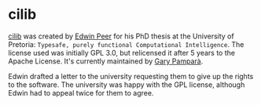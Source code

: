 # cilib

[cilib](https://github.com/ciren/cilib) was created by [Edwin Peer](https://up-za.academia.edu/EdwinPeer) for his PhD thesis at the University of Pretoria: `Typesafe, purely functional Computational Intelligence`. The license used was initially GPL 3.0, but relicensed it after 5 years to the Apache License. It's currently maintained by [Gary Pamparà](https://github.com/gpampara).

Edwin drafted a letter to the university requesting them to give up the rights to the software. The university was happy with the GPL license, although Edwin had to appeal twice for them to agree.
